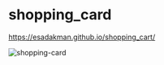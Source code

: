 # shopping_card

https://esadakman.github.io/shopping_cart/

![shopping-card](https://user-images.githubusercontent.com/98649983/171255707-10f8432b-1047-416f-af15-835720388dca.gif)

